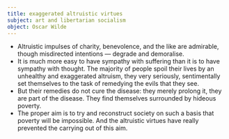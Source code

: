 ```yaml
---
title: exaggerated altruistic virtues
subject: art and libertarian socialism
object: Oscar Wilde
--- 
```

- Altruistic impulses of charity, benevolence, and the like are admirable, though misdirected intentions — degrade and demoralise.
- It is much more easy to have sympathy with suffering than it is to have sympathy with thought. The majority of people spoil their lives by an unhealthy and exaggerated altruism, they very seriously, sentimentally set themselves to the task of remedying the evils that they see. 
- But their remedies do not cure the disease: they merely prolong it, they are part of the disease. They find themselves surrounded by hideous poverty. 
- The proper aim is to try and reconstruct society on such a basis that poverty will be impossible. And the altruistic virtues have really prevented the carrying out of this aim.
